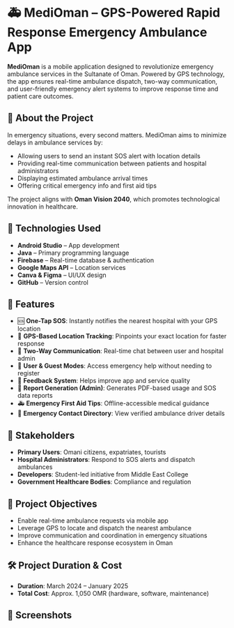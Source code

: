# 🚑 MediOman – GPS-Powered Rapid Response Emergency Ambulance App

**MediOman** is a mobile application designed to revolutionize emergency ambulance services in the Sultanate of Oman. Powered by GPS technology, the app ensures real-time ambulance dispatch, two-way communication, and user-friendly emergency alert systems to improve response time and patient care outcomes.

## 📱 About the Project

In emergency situations, every second matters. MediOman aims to minimize delays in ambulance services by:

- Allowing users to send an instant SOS alert with location details
- Providing real-time communication between patients and hospital administrators
- Displaying estimated ambulance arrival times
- Offering critical emergency info and first aid tips

The project aligns with **Oman Vision 2040**, which promotes technological innovation in healthcare.

## 🔧 Technologies Used

- **Android Studio** – App development
- **Java** – Primary programming language
- **Firebase** – Real-time database & authentication
- **Google Maps API** – Location services
- **Canva & Figma** – UI/UX design
- **GitHub** – Version control

## 🚀 Features

- 🆘 **One-Tap SOS**: Instantly notifies the nearest hospital with your GPS location  
- 📍 **GPS-Based Location Tracking**: Pinpoints your exact location for faster response  
- 🔁 **Two-Way Communication**: Real-time chat between user and hospital admin  
- 👤 **User & Guest Modes**: Access emergency help without needing to register  
- 📝 **Feedback System**: Helps improve app and service quality  
- 📑 **Report Generation (Admin)**: Generates PDF-based usage and SOS data reports  
- 🚑 **Emergency First Aid Tips**: Offline-accessible medical guidance  
- 📇 **Emergency Contact Directory**: View verified ambulance driver details

## 👥 Stakeholders

- **Primary Users**: Omani citizens, expatriates, tourists  
- **Hospital Administrators**: Respond to SOS alerts and dispatch ambulances  
- **Developers**: Student-led initiative from Middle East College  
- **Government Healthcare Bodies**: Compliance and regulation

## 🎯 Project Objectives

- Enable real-time ambulance requests via mobile app  
- Leverage GPS to locate and dispatch the nearest ambulance  
- Improve communication and coordination in emergency situations  
- Enhance the healthcare response ecosystem in Oman

## 🛠 Project Duration & Cost

- **Duration**: March 2024 – January 2025  
- **Total Cost**: Approx. 1,050 OMR (hardware, software, maintenance)

## 📸 Screenshots

